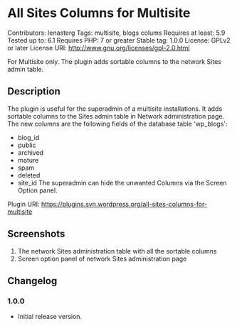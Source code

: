 #  All Sites Columns for Multisite

Contributors: lenasterg
Tags: multisite, blogs colums
Requires at least: 5.9
Tested up to: 6.1
Requires PHP: 7 or greater
Stable tag: 1.0.0
License: GPLv2 or later
License URI: http://www.gnu.org/licenses/gpl-2.0.html

For Multisite only. The plugin adds sortable columns to the network Sites admin table. 

## Description 
The plugin is useful for the superadmin of a multisite installations.  It adds sortable columns to the Sites admin table in Network administration page. 
 The new columns are the following fields of the database table 'wp_blogs':
- blog_id
- public
- archived
- mature
- spam
- deleted
- site_id
The superadmin can hide the unwanted Columns via the Screen Option panel. 

Plugin URI: https://plugins.svn.wordpress.org/all-sites-columns-for-multisite

## Screenshots 
1. The network Sites administration table with all the sortable columns
2. Screen option panel of network Sites administration page

## Changelog

### 1.0.0
* Initial release version.
